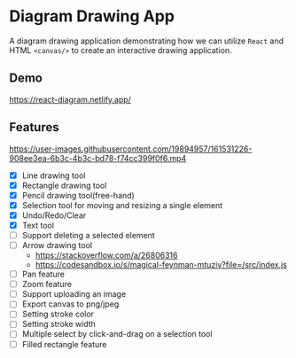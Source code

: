 # Diagram Drawing App

A diagram drawing application demonstrating how we can utilize `React` and HTML `<canvas/>` to create an interactive drawing application.

## Demo

https://react-diagram.netlify.app/

## Features

https://user-images.githubusercontent.com/19894957/161531226-908ee3ea-6b3c-4b3c-bd78-f74cc399f0f6.mp4

- [x] Line drawing tool
- [x] Rectangle drawing tool
- [x] Pencil drawing tool(free-hand)
- [x] Selection tool for moving and resizing a single element
- [x] Undo/Redo/Clear
- [x] Text tool
- [ ] Support deleting a selected element
- [ ] Arrow drawing tool
  - https://stackoverflow.com/a/26806316
  - https://codesandbox.io/s/magical-feynman-mtuziv?file=/src/index.js
- [ ] Pan feature
- [ ] Zoom feature
- [ ] Support uploading an image
- [ ] Export canvas to png/jpeg
- [ ] Setting stroke color
- [ ] Setting stroke width
- [ ] Multiple select by click-and-drag on a selection tool
- [ ] Filled rectangle feature
